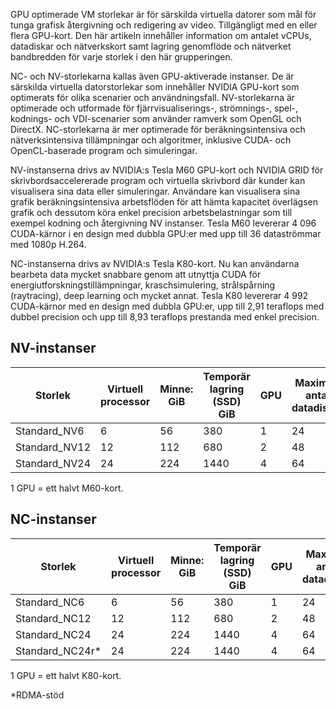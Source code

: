 
GPU optimerade VM storlekar är för särskilda virtuella datorer som mål för tunga grafisk återgivning och redigering av video. Tillgängligt med en eller flera GPU-kort. Den här artikeln innehåller information om antalet vCPUs, datadiskar och nätverkskort samt lagring genomflöde och nätverket bandbredden för varje storlek i den här grupperingen. 


NC- och NV-storlekarna kallas även GPU-aktiverade instanser. De är särskilda virtuella datorstorlekar som innehåller NVIDIA GPU-kort som optimerats för olika scenarier och användningsfall. NV-storlekarna är optimerade och utformade för fjärrvisualiserings-, strömnings-, spel-, kodnings- och VDI-scenarier som använder ramverk som OpenGL och DirectX. NC-storlekarna är mer optimerade för beräkningsintensiva och nätverksintensiva tillämpningar och algoritmer, inklusive CUDA- och OpenCL-baserade program och simuleringar. 


NV-instanserna drivs av NVIDIA:s Tesla M60 GPU-kort och NVIDIA GRID för skrivbordsaccelererade program och virtuella skrivbord där kunder kan visualisera sina data eller simuleringar. Användare kan visualisera sina grafik beräkningsintensiva arbetsflöden för att hämta kapacitet överlägsen grafik och dessutom köra enkel precision arbetsbelastningar som till exempel kodning och återgivning NV instanser. Tesla M60 levererar 4 096 CUDA-kärnor i en design med dubbla GPU:er med upp till 36 dataströmmar med 1080p H.264. 

NC-instanserna drivs av NVIDIA:s Tesla K80-kort. Nu kan användarna bearbeta data mycket snabbare genom att utnyttja CUDA för energiutforskningstillämpningar, kraschsimulering, strålspårning (raytracing), deep learning och mycket annat. Tesla K80 levererar 4 992 CUDA-kärnor med en design med dubbla GPU:er, upp till 2,91 teraflops med dubbel precision och upp till 8,93 teraflops prestanda med enkel precision.

## <a name="nv-instances"></a>NV-instanser

| Storlek | Virtuell processor | Minne: GiB | Temporär lagring (SSD) GiB | GPU | Maximalt antal datadiskar |
| --- | --- | --- | --- | --- | --- |
| Standard_NV6 |6 |56 |380 | 1 | 24 |
| Standard_NV12 |12 |112 |680 | 2 | 48 |
| Standard_NV24 |24 |224 |1440 | 4 | 64 |

1 GPU = ett halvt M60-kort.

## <a name="nc-instances"></a>NC-instanser

| Storlek | Virtuell processor | Minne: GiB | Temporär lagring (SSD) GiB | GPU | Maximalt antal datadiskar |
| --- | --- | --- | --- | --- | --- |
| Standard_NC6 |6 |56 | 380 | 1 | 24 |
| Standard_NC12 |12 |112 | 680 | 2 | 48 |
| Standard_NC24 |24 |224 | 1440 | 4 | 64 |
| Standard_NC24r* |24 |224 | 1440 | 4 | 64 |

1 GPU = ett halvt K80-kort.

*RDMA-stöd


